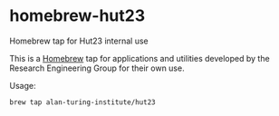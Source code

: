 # homebrew-hut23

Homebrew tap for Hut23 internal use

This is a [Homebrew](https://brew.sh) tap for applications and utilities developed by the Research
Engineering Group for their own use.

Usage:

    brew tap alan-turing-institute/hut23

